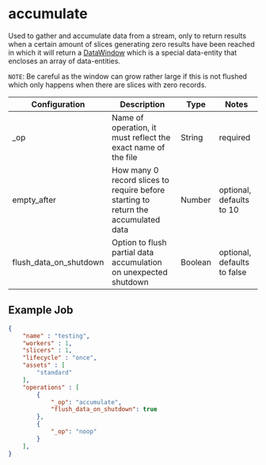 
# accumulate #

Used to gather and accumulate data from a stream, only to return results when a certain amount of slices generating zero results have been reached in which it will return a [DataWindow](../entity/data-window.md) which is a special data-entity that encloses an array of data-entities.

`NOTE`: Be careful as the window can grow rather large if this is not flushed which only happens when there are slices with zero records.



| Configuration | Description | Type |  Notes |
| --------- | -------- | ------ | ------ |
| _op | Name of operation, it must reflect the exact name of the file | String | required |
| empty_after | How many 0 record slices to require before starting to return the accumulated data | Number | optional, defaults to 10 |
| flush_data_on_shutdown | Option to flush partial data accumulation on unexpected shutdown | Boolean | optional, defaults to false |



## Example Job

```json
{
    "name" : "testing",
    "workers" : 1,
    "slicers" : 1,
    "lifecycle" : "once",
    "assets" : [
        "standard"
    ],
    "operations" : [
        {
            "_op": "accumulate",
            "flush_data_on_shutdown": true
        },
        {
            "_op": "noop"
        }
    ],
}

```
